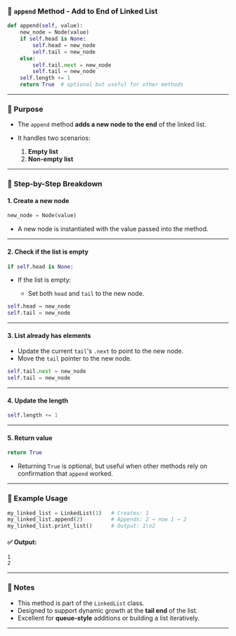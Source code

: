 ### 🧾 `append` Method - Add to End of Linked List

```python
def append(self, value):
    new_node = Node(value)
    if self.head is None:
        self.head = new_node
        self.tail = new_node
    else:
        self.tail.next = new_node
        self.tail = new_node
    self.length += 1
    return True  # optional but useful for other methods
```

---

### 📘 Purpose

* The `append` method **adds a new node to the end** of the linked list.
* It handles two scenarios:

  1. **Empty list**
  2. **Non-empty list**

---

### 🔄 Step-by-Step Breakdown

#### 1. **Create a new node**

```python
new_node = Node(value)
```

* A new node is instantiated with the value passed into the method.

---

#### 2. **Check if the list is empty**

```python
if self.head is None:
```

* If the list is empty:

  * Set both `head` and `tail` to the new node.

```python
self.head = new_node
self.tail = new_node
```

---

#### 3. **List already has elements**

* Update the current `tail`'s `.next` to point to the new node.
* Move the `tail` pointer to the new node.

```python
self.tail.next = new_node
self.tail = new_node
```

---

#### 4. **Update the length**

```python
self.length += 1
```

---

#### 5. **Return value**

```python
return True
```

* Returning `True` is optional, but useful when other methods rely on confirmation that `append` worked.

---

### 🧪 Example Usage

```python
my_linked_list = LinkedList(1)   # Creates: 1
my_linked_list.append(2)         # Appends: 2 → now 1 → 2
my_linked_list.print_list()      # Output: 1\n2
```

#### ✅ Output:

```
1
2
```

---

### 📌 Notes

* This method is part of the `LinkedList` class.
* Designed to support dynamic growth at the **tail end** of the list.
* Excellent for **queue-style** additions or building a list iteratively.

---
